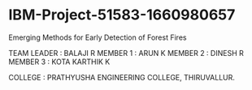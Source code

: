 # IBM-Project-51583-1660980657
Emerging Methods for Early Detection of Forest Fires

TEAM LEADER : BALAJI R
MEMBER 1 : ARUN K
MEMBER 2 : DINESH R
MEMBER 3 : KOTA KARTHIK K

COLLEGE : PRATHYUSHA ENGINEERING COLLEGE, THIRUVALLUR.
